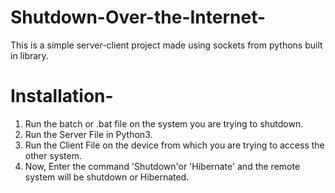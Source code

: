 # Shutdown-Over-the-Internet-
This is a simple server-client project made using sockets from pythons built in library.
# Installation-
1. Run the batch or .bat file on the system you are trying to shutdown.
2. Run the Server File in Python3.
3. Run the Client File on the device from which you are trying to access the other system. 
4. Now, Enter the command 'Shutdown'or 'Hibernate' and the remote system will be shutdown or Hibernated.
